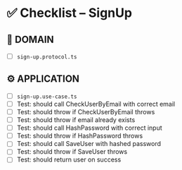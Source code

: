 # ✅ Checklist – SignUp

## 🧩 DOMAIN

- [ ] `sign-up.protocol.ts`

## ⚙️ APPLICATION

- [ ] `sign-up.use-case.ts`
- [ ] Test: should call CheckUserByEmail with correct email
- [ ] Test: should throw if CheckUserByEmail throws
- [ ] Test: should throw if email already exists
- [ ] Test: should call HashPassword with correct input
- [ ] Test: should throw if HashPassword throws
- [ ] Test: should call SaveUser with hashed password
- [ ] Test: should throw if SaveUser throws
- [ ] Test: should return user on success
